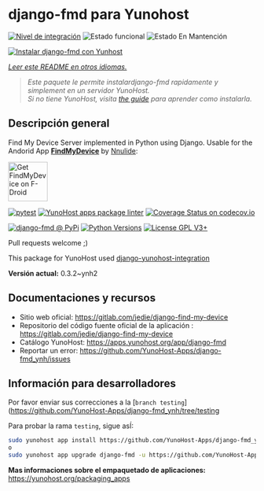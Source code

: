 <!--
Este archivo README esta generado automaticamente<https://github.com/YunoHost/apps/tree/master/tools/readme_generator>
No se debe editar a mano.
-->

# django-fmd para Yunohost

[![Nivel de integración](https://dash.yunohost.org/integration/django-fmd.svg)](https://dash.yunohost.org/appci/app/django-fmd) ![Estado funcional](https://ci-apps.yunohost.org/ci/badges/django-fmd.status.svg) ![Estado En Mantención](https://ci-apps.yunohost.org/ci/badges/django-fmd.maintain.svg)

[![Instalar django-fmd con Yunhost](https://install-app.yunohost.org/install-with-yunohost.svg)](https://install-app.yunohost.org/?app=django-fmd)

*[Leer este README en otros idiomas.](./ALL_README.md)*

> *Este paquete le permite instalardjango-fmd rapidamente y simplement en un servidor YunoHost.*  
> *Si no tiene YunoHost, visita [the guide](https://yunohost.org/install) para aprender como instalarla.*

## Descripción general

Find My Device Server implemented in Python using Django.
Usable for the Andorid App [**FindMyDevice**](https://gitlab.com/Nulide/findmydevice/) by [Nnulide](https://nulide.de/):

[<img src="https://fdroid.gitlab.io/artwork/badge/get-it-on.png" alt="Get FindMyDevice on F-Droid" height="80">](https://f-droid.org/packages/de.nulide.findmydevice/)

[![pytest](https://github.com/YunoHost-Apps/django-fmd_ynh/actions/workflows/pytest.yml/badge.svg?branch=master)](https://github.com/YunoHost-Apps/django-fmd_ynh/actions/workflows/pytest.yml) [![YunoHost apps package linter](https://github.com/YunoHost-Apps/django-fmd_ynh/actions/workflows/package_linter.yml/badge.svg)](https://github.com/YunoHost-Apps/django-fmd_ynh/actions/workflows/package_linter.yml) [![Coverage Status on codecov.io](https://codecov.io/gh/YunoHost-Apps/django-fmd_ynh/branch/master/graph/badge.svg)](https://codecov.io/gh/YunoHost-Apps/django-fmd_ynh)

[![django-fmd @ PyPi](https://img.shields.io/pypi/v/django-fmd?label=django-fmd%20%40%20PyPi)](https://pypi.org/project/django-fmd/)
[![Python Versions](https://img.shields.io/pypi/pyversions/django-fmd)](https://gitlab.com/jedie/django-find-my-device/-/blob/main/pyproject.toml)
[![License GPL V3+](https://img.shields.io/pypi/l/django-fmd)](https://gitlab.com/jedie/django-find-my-device/-/blob/main/LICENSE)

Pull requests welcome ;)

This package for YunoHost used [django-yunohost-integration](https://github.com/YunoHost-Apps/django_yunohost_integration)


**Versión actual:** 0.3.2~ynh2
## Documentaciones y recursos

- Sitio web oficial: <https://gitlab.com/jedie/django-find-my-device>
- Repositorio del código fuente oficial de la aplicación : <https://gitlab.com/jedie/django-find-my-device>
- Catálogo YunoHost: <https://apps.yunohost.org/app/django-fmd>
- Reportar un error: <https://github.com/YunoHost-Apps/django-fmd_ynh/issues>

## Información para desarrolladores

Por favor enviar sus correcciones a la [`branch testing`](https://github.com/YunoHost-Apps/django-fmd_ynh/tree/testing

Para probar la rama `testing`, sigue asÍ:

```bash
sudo yunohost app install https://github.com/YunoHost-Apps/django-fmd_ynh/tree/testing --debug
o
sudo yunohost app upgrade django-fmd -u https://github.com/YunoHost-Apps/django-fmd_ynh/tree/testing --debug
```

**Mas informaciones sobre el empaquetado de aplicaciones:** <https://yunohost.org/packaging_apps>
